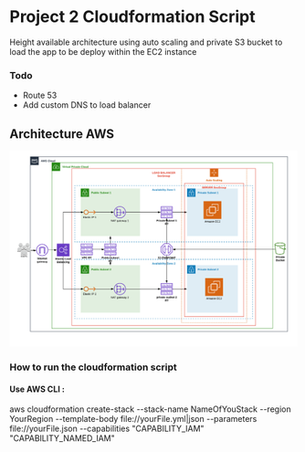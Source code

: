 # Project 2 Cloudformation Script

Height available architecture using auto scaling and private S3 bucket to load the app to be deploy within the EC2 instance

### Todo
* Route 53
* Add custom DNS to load balancer


## Architecture AWS
![40% center](https://github.com/SamyTahar/devops-udagramme/blob/master/udacity_project2_archi.png )


### How to run the cloudformation script  
#### Use AWS CLI :
aws cloudformation create-stack --stack-name NameOfYouStack --region YourRegion --template-body file://yourFile.yml|json --parameters file://yourFile.json --capabilities "CAPABILITY_IAM" "CAPABILITY_NAMED_IAM"
